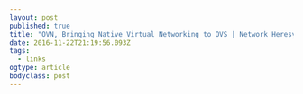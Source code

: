 ```yaml
---
layout: post 
published: true 
title: "OVN, Bringing Native Virtual Networking to OVS | Network Heresy" 
date: 2016-11-22T21:19:56.093Z 
tags:
  - links
ogtype: article 
bodyclass: post 
---
```


